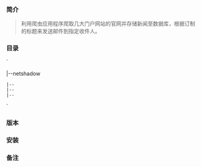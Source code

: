 ### 简介

> 利用爬虫应用程序爬取几大门户网站的官网并存储新闻至数据库，根据订制的标题来发送邮件到指定收件人。

### 目录

`

|--netshadow

    |--
    |--
    |--
`

### 版本

### 安装

### 备注

